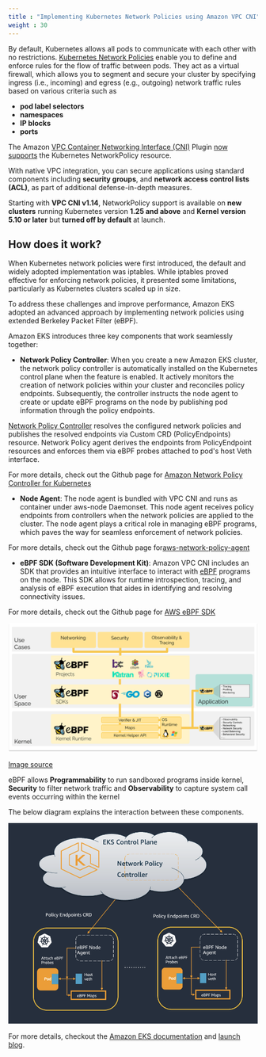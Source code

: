```yaml
---
title : "Implementing Kubernetes Network Policies using Amazon VPC CNI"
weight : 30
---
```


By default, Kubernetes allows all pods to communicate with each other with no restrictions. [Kubernetes Network Policies](https://kubernetes.io/docs/concepts/services-networking/network-policies/) enable you to define and enforce rules for the flow of traffic between pods. They act as a virtual firewall, which allows you to segment and secure your cluster by specifying ingress (i.e., incoming) and egress (e.g., outgoing) network traffic rules based on various criteria such as

* **pod label selectors**
* **namespaces**
* **IP blocks**
* **ports**

The Amazon [VPC Container Networking Interface (CNI)](https://github.com/aws/amazon-vpc-cni-k8s) Plugin [now supports](https://aws.amazon.com/about-aws/whats-new/2023/08/amazon-vpc-cni-kubernetes-networkpolicy-enforcement/) the Kubernetes NetworkPolicy resource.

With native VPC integration, you can secure applications using standard components including **security groups**, and **network access control lists (ACL)**, as part of additional defense-in-depth measures.

Starting with **VPC CNI v1.14**, NetworkPolicy support is available on **new clusters** running Kubernetes version **1.25 and above** and **Kernel version 5.10 or later** but **turned off by default** at launch.


## How does it work?

When Kubernetes network policies were first introduced, the default and widely adopted implementation was iptables. While iptables proved effective for enforcing network policies, it presented some limitations, particularly as Kubernetes clusters scaled up in size. 

To address these challenges and improve performance, Amazon EKS adopted an advanced approach by implementing network policies using extended Berkeley Packet Filter (eBPF). 


Amazon EKS introduces three key components that work seamlessly together:

* **Network Policy Controller**: When you create a new Amazon EKS cluster, the network policy controller is automatically installed on the Kubernetes control plane when the feature is enabled. It actively monitors the creation of network policies within your cluster and reconciles policy endpoints. Subsequently, the controller instructs the node agent to create or update eBPF programs on the node by publishing pod information through the policy endpoints. 

[Network Policy Controller](https://github.com/aws/amazon-network-policy-controller-k8s/) resolves the configured network policies and publishes the resolved endpoints via Custom CRD (PolicyEndpoints) resource. Network Policy agent derives the endpoints from PolicyEndpoint resources and enforces them via eBPF probes attached to pod's host Veth interface.

For more details, check out the Github page for [Amazon Network Policy Controller for Kubernetes](https://github.com/aws/amazon-network-policy-controller-k8s)

* **Node Agent**: The node agent is bundled with VPC CNI and runs as container under aws-node Daemonset. This node agent receives policy endpoints from controllers when the network policies are applied to the cluster. The node agent plays a critical role in managing eBPF programs, which paves the way for seamless enforcement of network policies.

For more details, check out the Github page for[aws-network-policy-agent](https://github.com/aws/aws-network-policy-agent)


* **eBPF SDK (Software Development Kit)**: Amazon VPC CNI includes an SDK that provides an intuitive interface to interact with [eBPF](https://ebpf.io/what-is-ebpf/) programs on the node. This SDK allows for runtime introspection, tracing, and analysis of eBPF execution that aides in identifying and resolving connectivity issues.

For more details, check out the Github page for [AWS eBPF SDK](https://github.com/aws/aws-ebpf-sdk-go)

![ebpf_overview](/static/images/6-network-security/1-network-policies/ebpf_overview.png)

[Image source](https://ebpf.io/what-is-ebpf/)

eBPF allows **Programmability** to run sandboxed programs inside kernel, **Security** to filter network traffic and **Observability** to capture system call events occurring within the kernel

The below diagram explains the interaction between these components.

![vpc_cni_policy](/static/images/6-network-security/1-network-policies/vpc_cni_policy.png)

For more details, checkout the [Amazon EKS documentation](https://docs.aws.amazon.com/eks/latest/userguide/cni-network-policy.html) and [launch blog](https://aws.amazon.com/blogs/containers/amazon-vpc-cni-now-supports-kubernetes-network-policies/).

